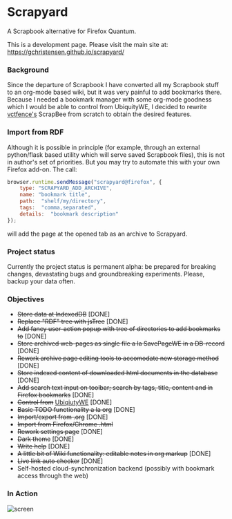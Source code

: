 # Scrapyard

A Scrapbook alternative for Firefox Quantum.

This is a development page. Please visit the main site at: https://gchristensen.github.io/scrapyard/

### Background

Since the departure of Scrapbook I have converted all my Scrapbook stuff to an org-mode
based wiki, but it was very painful to add bookmarks there. Because I needed a bookmark 
manager with some org-mode goodness which I would be able to control from UbiquityWE, 
I decided to rewrite [vctfence's](https://github.com/vctfence) ScrapBee from scratch to obtain the desired features.

### Import from RDF

Although it is possible in principle (for example, through an external python/flask
based utility which will serve saved Scrapbook files), this is not in author's 
set of priorities. But you may try to automate this with your own Firefox add-on. The call: 

```javascript
browser.runtime.sendMessage("scrapyard@firefox", {
    type: "SCRAPYARD_ADD_ARCHIVE",
    name: "bookmark title",
    path:  "shelf/my/directory",
    tags:  "comma,separated",
    details:  "bookmark description"
});
``` 

will add the page at the opened tab as an archive to Scrapyard.

### Project status

Currently the project status is permanent alpha: be prepared for breaking changes, devastating bugs and 
groundbreaking experiments. Please, backup your data often.

### Objectives

* ~~Store data at IndexedDB~~ [DONE]
* ~~Replace "RDF" tree with jsTree~~ [DONE]
* ~~Add fancy user-action popup with tree of directories to add bookmarks to~~ [DONE]
* ~~Store archived web-pages as single file a la SavePageWE in a DB-record~~ [DONE]
* ~~Rework archive page editing tools to accomodate new storage method~~ [DONE]
* ~~Store indexed content of downloaded html documents in the database~~ [DONE]
* ~~Add search text input on toolbar; search by tags, title, content and in Firefox bookmarks~~ [DONE]
* ~~Control from~~ [UbiqiutyWE](https://gchristensen.github.io/ubiquitywe/) [DONE]
* ~~Basic TODO functionality a la org~~ [DONE]
* ~~Import/export from .org~~ [DONE]
* ~~Import from Firefox/Chrome .html~~
* ~~Rework settings page~~ [DONE]
* ~~Dark theme~~ [DONE]
* ~~Write help~~ [DONE]
* ~~A little bit of Wiki functionality: editable notes in org markup~~ [DONE]
* ~~Live link auto checker~~ [DONE]
* Self-hosted cloud-synchronization backend (possibly with bookmark access through the web)

### In Action

![screen](/media/screen.gif?raw=true)
